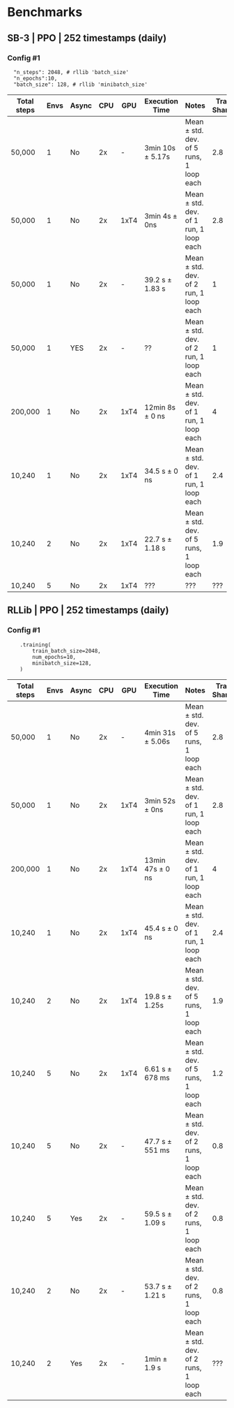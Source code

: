 # Benchmarks

## SB-3 | PPO | 252 timestamps (daily)

### Config #1
```
  "n_steps": 2048, # rllib 'batch_size'
  "n_epochs":10,
  "batch_size": 128, # rllib 'minibatch_size'
```

| Total steps | Envs | Async | CPU   | GPU   | Execution Time         | Notes                        | Train Sharpe |
|-------------|------|-------|-------|-------|------------------------|-----------------------------|--------------|
| 50,000      | 1    | No    | 2x    | -     | 3min 10s ± 5.17s       | Mean ± std. dev. of 5 runs, 1 loop each | 2.8          |
| 50,000      | 1    | No    | 2x    | 1xT4  | 3min 4s ± 0ns          | Mean ± std. dev. of 1 run, 1 loop each  | 2.8          |
| 50,000      | 1    | No    | 2x    | -     | 39.2 s ± 1.83 s        | Mean ± std. dev. of 2 run, 1 loop each  | 1            |
| 50,000      | 1    | YES   | 2x    | -     | ??                     | Mean ± std. dev. of 2 run, 1 loop each  | 1            |
| 200,000     | 1    | No    | 2x    | 1xT4  | 12min 8s ± 0 ns        | Mean ± std. dev. of 1 run, 1 loop each  | 4            |
| 10,240      | 1    | No    | 2x    | 1xT4  | 34.5 s ± 0 ns          | Mean ± std. dev. of 1 run, 1 loop each  | 2.4          |
| 10,240      | 2    | No    | 2x    | 1xT4  | 22.7 s ± 1.18 s        | Mean ± std. dev. of 5 runs, 1 loop each | 1.9          |
| 10,240      | 5    | No    | 2x    | 1xT4  | ???                    | ???                          | ???          |


##  RLLib | PPO | 252 timestamps (daily)

### Config #1
```
    .training(
        train_batch_size=2048,
        num_epochs=10,
        minibatch_size=128,
    )
```

| Total steps | Envs | Async | CPU   | GPU   | Execution Time         | Notes                        | Train Sharpe |
|-------------|------|-------|-------|-------|------------------------|------------------------------|--------------|
| 50,000      | 1    | No    | 2x    | -     | 4min 31s ± 5.06s       | Mean ± std. dev. of 5 runs, 1 loop each | 2.8          |
| 50,000      | 1    | No    | 2x    | 1xT4  | 3min 52s ± 0ns         | Mean ± std. dev. of 1 run, 1 loop each  | 2.8          |
| 200,000     | 1    | No    | 2x    | 1xT4  | 13min 47s ± 0 ns       | Mean ± std. dev. of 1 run, 1 loop each  | 4            |
| 10,240      | 1    | No    | 2x    | 1xT4  | 45.4 s ± 0 ns          | Mean ± std. dev. of 1 run, 1 loop each  | 2.4          |
| 10,240      | 2    | No    | 2x    | 1xT4  | 19.8 s ± 1.25s         | Mean ± std. dev. of 5 runs, 1 loop each | 1.9          |
| 10,240      | 5    | No    | 2x    | 1xT4  | 6.61 s ± 678 ms        | Mean ± std. dev. of 5 runs, 1 loop each | 1.2          |
| 10,240      | 5    | No    | 2x    | -     | 47.7 s ± 551 ms        | Mean ± std. dev. of 2 runs, 1 loop each | 0.8          |
| 10,240      | 5    | Yes   | 2x    | -     | 59.5 s ± 1.09 s        | Mean ± std. dev. of 2 runs, 1 loop each | 0.8          |
| 10,240      | 2    | No    | 2x    | -     | 53.7 s ± 1.21 s        | Mean ± std. dev. of 2 runs, 1 loop each | 0.8          |
| 10,240      | 2    | Yes   | 2x    | -     | 1min ± 1.9 s           | Mean ± std. dev. of 2 runs, 1 loop each | ???          |





